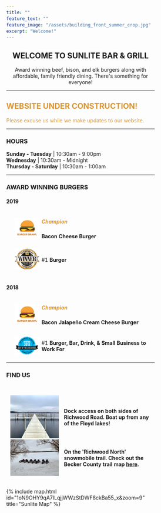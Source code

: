 ```yaml
---
title: ""
feature_text: ""
feature_image: "/assets/building_front_summer_crop.jpg"
excerpt: "Welcome!"
---
```



<center> <h2>WELCOME TO SUNLITE BAR &amp; GRILL</h2></center>
<center><p>Award winning beef, bison, and elk burgers along with affordable, family friendly dining. There's something for everyone! </p></center>

<hr>

<h2><font color="dc9632"> WEBSITE UNDER CONSTRUCTION! </font></h2>
<font color="dc9632">Please excuse us while we make updates to our website.</font>

<hr>

<h3>HOURS</h3>

<strong>Sunday - Tuesday</strong> | 10:30am - 9:00pm  
<strong>Wednesday</strong> | 10:30am - Midnight  
<strong>Thursday - Saturday</strong> | 10:30am - 1:00am  

<hr>
   
<h3>AWARD WINNING BURGERS</h3>
<style type="text/css">
.tg  {border-collapse:collapse;border-spacing:0;margin:0px auto;float:center;}
.tg td{padding:0px 3px;border-style:hidden;border-width:1px;overflow:hidden;word-break:normal;border-color:white;}
.tg .tg-0pkyl{border-color:inherit;text-align:left;vertical-align:left}
.tg .tg-0pkyr{border-color:inherit;text-align:right;vertical-align:right}
.tg .tg-0pkyc{border-color:inherit;text-align:left;vertical-align:middle}

.smallerlh {
  line-height: .5em;;
  margin: 0px;
  padding: 0px;
}

.ones { font-weight: bold; color: #dc9632; font-size: 20px;}
</style>

<h4>2019</h4>
<table class="tg">  
  <tr>
    <td class="tg-0pkyr" width="5%"></td>
    <td class="tg-0pkyr" width="18%"><img src="\assets\burgerbrawl.png"></td>
    <td class="tg-0pkyl"><h5><font color="dc9632"> Champion </font></h5><p class="smallerlh"> <strong>Bacon Cheese Burger</strong></p></td> 
  </tr>
     <tr>
    <th><div style="height:4px;"><br></div></th>
  </tr>
  <tr>
    <td class="tg-0pkyr" width="5%"></td>
    <td class="tg-0pkyr" width="18%"><img src="\assets\bestoflakes2019.png"></td>
    <td class="tg-0pkyl"><p><span class="ones"> #1 </span> <strong>Burger</strong> </p></td>
  </tr>
</table>   

<br>

<h4>2018</h4>
<table class="tg">  
   <tr>
    <td class="tg-0pkyr" width="5%">  </td>
    <td class="tg-0pkyr" width="18%"><img src="\assets\burgerbrawl.png"></td>
    <td class="tg-0pkyl"><h5><font color="dc9632"> Champion </font></h5><p class="smallerlh"> <strong>Bacon Jalape&#241;o Cream Cheese Burger</strong></p></td> 
  </tr>
     <tr>
    <th></th>
    <th><div style="height:4px;"><br></div></th>
  </tr>
  <tr>
    <td class="tg-0pkyr" width="5%">  </td>
    <td class="tg-0pkyr" width="18%"><img src="\assets\bestoflakes2018.png"></td>
    <td class="tg-0pkyl"><p><span class="ones"> #1 </span> <strong> Burger, Bar, Drink, &amp; Small Business to Work For</strong></p></td>
  </tr>
</table> 

<hr>

<h3>FIND US</h3>

<div style="height:2em;"><br></div>

<style>
* {
  box-sizing: border-box;
}

.column {
  float: left;
  width: 33.33%;
  padding: 8px;
}


/* Clearfix (clear floats) */
.row::after {
  content: "";
  clear: both;
  display: table;
}
</style>



<table class="tg">  
   <tr>
    <td class="tg-0pkyr" width="2%">  </td>
    <td class="tg-0pkyr" width="33%"><img src="\assets\bigdock.jpeg" style="width:100%"></td>
    <td class="tg-0pkyr" width="2%">  </td>
    <td class="tg-0pkyc" width="60%"><p><strong>Dock access on both sides of Richwood Road. Boat up from any of the Floyd lakes!</strong></p></td>
  </tr>
  <tr>
    <td class="tg-0pkyr" width="2%">  </td>
    <td class="tg-0pkyr" width="33%"><img src="\assets\snomobileparking.jpg" style="width:100%"></td>
    <td class="tg-0pkyr" width="2%">  </td>
    <td class="tg-0pkyc" width="60%"><p><strong>On the 'Richwood North' snowmobile trail. Check out the Becker County trail map <a href="http://www.co.becker.mn.us/dept/parks_recreation/snowmobile.aspx">here</a>.</strong></p></td>
  </tr>
</table> 

<br>

{% include map.html id="1oN9OHY9qA7ILqjjWWzStDWF8ckBa55_x&zoom=9" title="Sunlite Map" %}

<br>




<!---

<div class="row">
  <div class="column" style="width: 35%">
    <img src="\assets\bigdock.jpeg" style="width:100%">
  </div>
  <div class="column" style="width: 63%">
        <p>Dock access on both sides of Richwood Road. Boat up from any of the Floyd Lakes.</p>
  </div>
</div>

<div class="row">
  <div class="column" style="width: 35%">
    <img src="\assets\snomobileparking.jpg" style="width:100%">
  </div>
  <div class="column" style="width: 63%">
    <p>On the 'Richwood North' snowmobile trail. Check out the Becker County trail map <a href="http://www.co.becker.mn.us/dept/parks_recreation/snowmobile.aspx">here</a>.</p>
  </div>
</div>



## Sunlite at a Glance

- Boat access from both Big, Middle, and Little Floyd Lakes
- Pool tables & bubble hockey
- some other stuff


## Local Partners!
Here are some of the local businesses we purcahse from.

- Tomatoes, cucumbers, and other produce from [Lakeview Greenhouse](https://www.facebook.com/pages/category/Local-Business/Lakeview-Greenhouses-1733740066719982/)
- Onions from [Gulseth Farms](http://www.lakesareafarmersmarket.com/?post_type=team&p=2802)
- Fresh ground beef from Hoffman's Meat Market.
- Pizza from [Great North Pizza Co.](https://www.greatnorthpizzaco.com/)
-->
